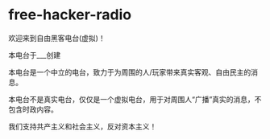 # free-hacker-radio

欢迎来到自由黑客电台(虚拟)！

本电台于___创建

本电台是一个中立的电台，致力于为周围的人/玩家带来真实客观、自由民主的消息。

本电台不是真实电台，仅仅是一个虚拟电台，用于对周围人“广播”真实的消息，不包含时政内容。

我们支持共产主义和社会主义，反对资本主义！
